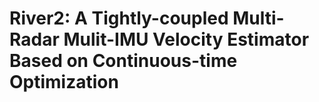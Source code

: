 # River2: A Tightly-coupled Multi-Radar Mulit-IMU Velocity Estimator Based on Continuous-time Optimization
